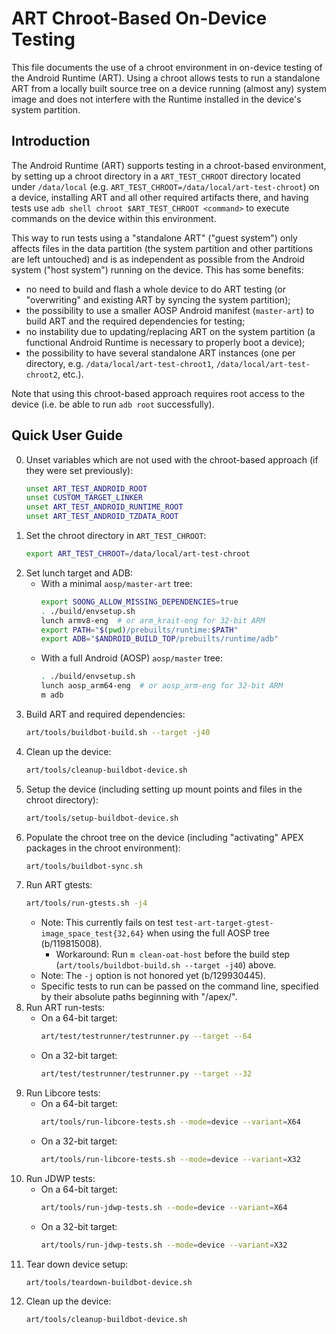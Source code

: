 # ART Chroot-Based On-Device Testing

This file documents the use of a chroot environment in on-device testing of the
Android Runtime (ART). Using a chroot allows tests to run a standalone ART from
a locally built source tree on a device running (almost any) system image and
does not interfere with the Runtime installed in the device's system partition.

## Introduction

The Android Runtime (ART) supports testing in a chroot-based environment, by
setting up a chroot directory in a `ART_TEST_CHROOT` directory located under
`/data/local` (e.g. `ART_TEST_CHROOT=/data/local/art-test-chroot`) on a device,
installing ART and all other required artifacts there, and having tests use `adb
shell chroot $ART_TEST_CHROOT <command>` to execute commands on the device
within this environment.

This way to run tests using a "standalone ART" ("guest system") only affects
files in the data partition (the system partition and other partitions are left
untouched) and is as independent as possible from the Android system ("host
system") running on the device. This has some benefits:

* no need to build and flash a whole device to do ART testing (or "overwriting"
  and existing ART by syncing the system partition);
* the possibility to use a smaller AOSP Android manifest (`master-art`) to build
  ART and the required dependencies for testing;
* no instability due to updating/replacing ART on the system partition (a
  functional Android Runtime is necessary to properly boot a device);
* the possibility to have several standalone ART instances (one per directory,
  e.g. `/data/local/art-test-chroot1`, `/data/local/art-test-chroot2`, etc.).

Note that using this chroot-based approach requires root access to the device
(i.e. be able to run `adb root` successfully).

## Quick User Guide

0. Unset variables which are not used with the chroot-based approach (if they
   were set previously):
   ```bash
   unset ART_TEST_ANDROID_ROOT
   unset CUSTOM_TARGET_LINKER
   unset ART_TEST_ANDROID_RUNTIME_ROOT
   unset ART_TEST_ANDROID_TZDATA_ROOT
   ```
1. Set the chroot directory in `ART_TEST_CHROOT`:
    ```bash
    export ART_TEST_CHROOT=/data/local/art-test-chroot
    ```
2. Set lunch target and ADB:
    * With a minimal `aosp/master-art` tree:
        ```bash
        export SOONG_ALLOW_MISSING_DEPENDENCIES=true
        . ./build/envsetup.sh
        lunch armv8-eng  # or arm_krait-eng for 32-bit ARM
        export PATH="$(pwd)/prebuilts/runtime:$PATH"
        export ADB="$ANDROID_BUILD_TOP/prebuilts/runtime/adb"
        ```
    * With a full Android (AOSP) `aosp/master` tree:
        ```bash
        . ./build/envsetup.sh
        lunch aosp_arm64-eng  # or aosp_arm-eng for 32-bit ARM
        m adb
        ```
3. Build ART and required dependencies:
    ```bash
    art/tools/buildbot-build.sh --target -j40
    ```
4. Clean up the device:
    ```bash
    art/tools/cleanup-buildbot-device.sh
    ```
5. Setup the device (including setting up mount points and files in the chroot directory):
    ```bash
    art/tools/setup-buildbot-device.sh
    ```
6. Populate the chroot tree on the device (including "activating" APEX packages
   in the chroot environment):
    ```bash
    art/tools/buildbot-sync.sh
    ```
7. Run ART gtests:
    ```bash
    art/tools/run-gtests.sh -j4
    ```
    * Note: This currently fails on test
    `test-art-target-gtest-image_space_test{32,64}` when using the full AOSP
    tree (b/119815008).
        * Workaround: Run `m clean-oat-host` before the build step
        (`art/tools/buildbot-build.sh --target -j40`) above.
    * Note: The `-j` option is not honored yet (b/129930445).
    * Specific tests to run can be passed on the command line, specified by
    their absolute paths beginning with "/apex/".
8. Run ART run-tests:
    * On a 64-bit target:
        ```bash
        art/test/testrunner/testrunner.py --target --64
        ```
    * On a 32-bit target:
        ```bash
        art/test/testrunner/testrunner.py --target --32
        ```
9. Run Libcore tests:
    * On a 64-bit target:
        ```bash
        art/tools/run-libcore-tests.sh --mode=device --variant=X64
        ```
    * On a 32-bit target:
        ```bash
        art/tools/run-libcore-tests.sh --mode=device --variant=X32
        ```
10. Run JDWP tests:
    * On a 64-bit target:
        ```bash
        art/tools/run-jdwp-tests.sh --mode=device --variant=X64
        ```
    * On a 32-bit target:
        ```bash
        art/tools/run-jdwp-tests.sh --mode=device --variant=X32
        ```
11. Tear down device setup:
    ```bash
    art/tools/teardown-buildbot-device.sh
    ```
12. Clean up the device:
    ```bash
    art/tools/cleanup-buildbot-device.sh
    ```

